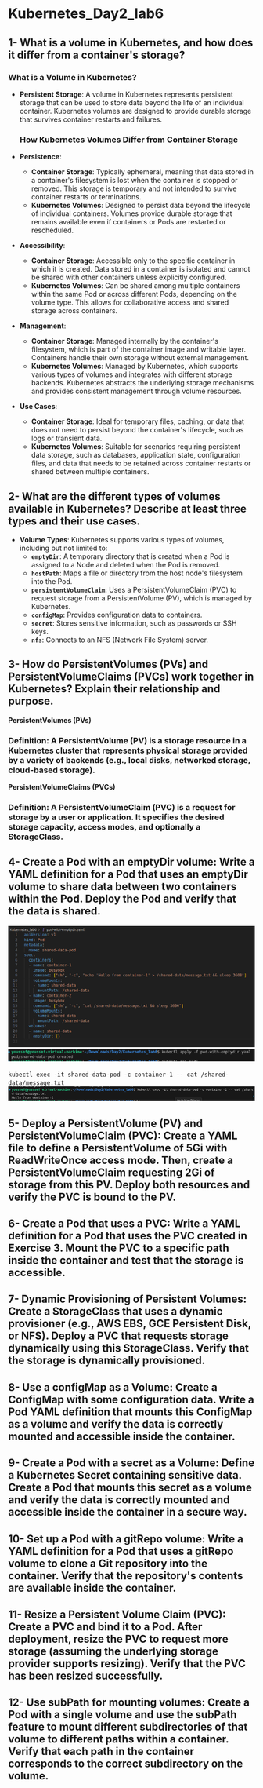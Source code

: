 # Kubernetes_Day2_lab6

## 1- What is a volume in Kubernetes, and how does it differ from a container's storage?

### What is a Volume in Kubernetes?

- **Persistent Storage**: A volume in Kubernetes represents persistent storage that can be used to store data beyond the life of an individual container. Kubernetes volumes are designed to provide durable storage that survives container restarts and failures.


  ### How Kubernetes Volumes Differ from Container Storage

- **Persistence**:
  - **Container Storage**: Typically ephemeral, meaning that data stored in a container's filesystem is lost when the container is stopped or removed. This storage is temporary and not intended to survive container restarts or terminations.
  - **Kubernetes Volumes**: Designed to persist data beyond the lifecycle of individual containers. Volumes provide durable storage that remains available even if containers or Pods are restarted or rescheduled.

- **Accessibility**:
  - **Container Storage**: Accessible only to the specific container in which it is created. Data stored in a container is isolated and cannot be shared with other containers unless explicitly configured.
  - **Kubernetes Volumes**: Can be shared among multiple containers within the same Pod or across different Pods, depending on the volume type. This allows for collaborative access and shared storage across containers.

- **Management**:
  - **Container Storage**: Managed internally by the container's filesystem, which is part of the container image and writable layer. Containers handle their own storage without external management.
  - **Kubernetes Volumes**: Managed by Kubernetes, which supports various types of volumes and integrates with different storage backends. Kubernetes abstracts the underlying storage mechanisms and provides consistent management through volume resources.

- **Use Cases**:
  - **Container Storage**: Ideal for temporary files, caching, or data that does not need to persist beyond the container's lifecycle, such as logs or transient data.
  - **Kubernetes Volumes**: Suitable for scenarios requiring persistent data storage, such as databases, application state, configuration files, and data that needs to be retained across container restarts or shared between multiple containers.


## 2- What are the different types of volumes available in Kubernetes? Describe at least three types and their use cases.

- **Volume Types**: Kubernetes supports various types of volumes, including but not limited to:
  - **`emptyDir`**: A temporary directory that is created when a Pod is assigned to a Node and deleted when the Pod is removed.
  - **`hostPath`**: Maps a file or directory from the host node's filesystem into the Pod.
  - **`persistentVolumeClaim`**: Uses a PersistentVolumeClaim (PVC) to request storage from a PersistentVolume (PV), which is managed by Kubernetes.
  - **`configMap`**: Provides configuration data to containers.
  - **`secret`**: Stores sensitive information, such as passwords or SSH keys.
  - **`nfs`**: Connects to an NFS (Network File System) server.


## 3- How do PersistentVolumes (PVs) and PersistentVolumeClaims (PVCs) work together in Kubernetes? Explain their relationship and purpose.

**PersistentVolumes (PVs)**

### Definition: A PersistentVolume (PV) is a storage resource in a Kubernetes cluster that represents physical storage provided by a variety of backends (e.g., local disks, networked storage, cloud-based storage).

**PersistentVolumeClaims (PVCs)**

### Definition: A PersistentVolumeClaim (PVC) is a request for storage by a user or application. It specifies the desired storage capacity, access modes, and optionally a StorageClass.


## 4- Create a Pod with an emptyDir volume: Write a YAML definition for a Pod that uses an emptyDir volume to share data between two containers within the Pod. Deploy the Pod and verify that the data is shared.

![alt text](image.png)
![alt text](image-1.png)

`kubectl exec -it shared-data-pod -c container-1 -- cat /shared-data/message.txt`
![alt text](image-2.png)


## 5- Deploy a PersistentVolume (PV) and PersistentVolumeClaim (PVC): Create a YAML file to define a PersistentVolume of 5Gi with ReadWriteOnce access mode. Then, create a PersistentVolumeClaim requesting 2Gi of storage from this PV. Deploy both resources and verify the PVC is bound to the PV.

## 6- Create a Pod that uses a PVC: Write a YAML definition for a Pod that uses the PVC created in Exercise 3. Mount the PVC to a specific path inside the container and test that the storage is accessible.

## 7- Dynamic Provisioning of Persistent Volumes: Create a StorageClass that uses a dynamic provisioner (e.g., AWS EBS, GCE Persistent Disk, or NFS). Deploy a PVC that requests storage dynamically using this StorageClass. Verify that the storage is dynamically provisioned.

## 8- Use a configMap as a Volume: Create a ConfigMap with some configuration data. Write a Pod YAML definition that mounts this ConfigMap as a volume and verify the data is correctly mounted and accessible inside the container.

## 9- Create a Pod with a secret as a Volume: Define a Kubernetes Secret containing sensitive data. Create a Pod that mounts this secret as a volume and verify the data is correctly mounted and accessible inside the container in a secure way.

## 10- Set up a Pod with a gitRepo volume: Write a YAML definition for a Pod that uses a gitRepo volume to clone a Git repository into the container. Verify that the repository's contents are available inside the container.

## 11- Resize a Persistent Volume Claim (PVC): Create a PVC and bind it to a Pod. After deployment, resize the PVC to request more storage (assuming the underlying storage provider supports resizing). Verify that the PVC has been resized successfully.

## 12- Use subPath for mounting volumes: Create a Pod with a single volume and use the subPath feature to mount different subdirectories of that volume to different paths within a container. Verify that each path in the container corresponds to the correct subdirectory on the volume.
